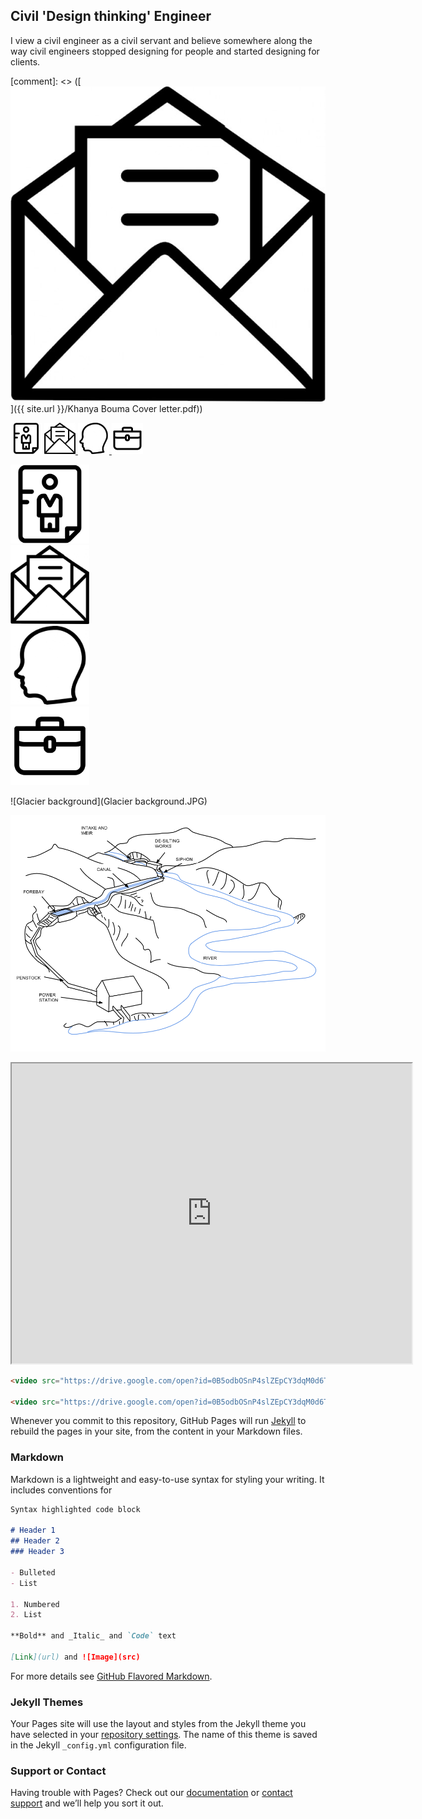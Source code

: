 ## Civil 'Design thinking' Engineer

I view a civil engineer as a civil servant and believe somewhere along the way civil engineers stopped designing for people and started designing for clients.

[comment]: <> ([![Letter icon](Letter.jpg)]({{ site.url }}/Khanya Bouma Cover letter.pdf))

<a href="{{ site.url }}/Khanya Bouma CV.pdf"> <img src="CV.png" alt="CV" style="width:50px;height:50px;"></a> 
<a href="{{ site.url }}/Khanya Bouma Cover letter.pdf"> <img src="Letter.jpg" alt="Letter" style="width:50x;height:50px;"> </a> <a href="{{ site.url }}/Khanya Bouma General Reference.pdf"> <img src="References.jpg" alt="References" style="width:50px;height:50px;"> </a> <a href="{{ site.url }}/Khanya Bouma Project Experience.pdf"> <img src="Experience.png" alt="Experience" style="width:50px;height:50px;"></a> 

<div>
<div style="width: 25%; text-align: center;"><img src="CV.png"></div>
<div style="width: 25%; text-align: center;"><img src="Letter.jpg"></div>
<div style="width: 25%; text-align: center;"><img src="References.jpg"></div>
<div style="width: 25%; text-align: center;"><img src="Experience.png"></div>
</div>

![Glacier background](Glacier background.JPG)

![HydropowerSketch](HydroPower.png)

<div>
<iframe src="https://drive.google.com/open?id=0B5odbOSnP4slMFlBT240MmxBbVU/preview" width="640" height="480"></iframe>
</div>

```html                                                                                                   
<video src="https://drive.google.com/open?id=0B5odbOSnP4slZEpCY3dqM0d6TWc" poster="Ntaruka Poster Image.png" width="320" height="200" controls preload></video>

<video src="https://drive.google.com/open?id=0B5odbOSnP4slZEpCY3dqM0d6TWc" width="320" height="200" controls preload></video>
```

Whenever you commit to this repository, GitHub Pages will run [Jekyll](https://jekyllrb.com/) to rebuild the pages in your site, from the content in your Markdown files.

### Markdown

Markdown is a lightweight and easy-to-use syntax for styling your writing. It includes conventions for

```markdown
Syntax highlighted code block

# Header 1
## Header 2
### Header 3

- Bulleted
- List

1. Numbered
2. List

**Bold** and _Italic_ and `Code` text

[Link](url) and ![Image](src)
```

For more details see [GitHub Flavored Markdown](https://guides.github.com/features/mastering-markdown/).

### Jekyll Themes

Your Pages site will use the layout and styles from the Jekyll theme you have selected in your [repository settings](https://github.com/KhanyaBouma/khanyabouma.github.io/settings). The name of this theme is saved in the Jekyll `_config.yml` configuration file.

### Support or Contact

Having trouble with Pages? Check out our [documentation](https://help.github.com/categories/github-pages-basics/) or [contact support](https://github.com/contact) and we’ll help you sort it out.

